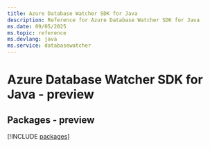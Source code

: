 ```yaml
---
title: Azure Database Watcher SDK for Java
description: Reference for Azure Database Watcher SDK for Java
ms.date: 09/05/2025
ms.topic: reference
ms.devlang: java
ms.service: databasewatcher
---
```

# Azure Database Watcher SDK for Java - preview
## Packages - preview
[!INCLUDE [packages](database-watcher-index.md)]